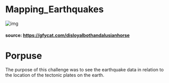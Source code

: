# Mapping_Earthquakes

![img](https://github.com/Edgarhv/Mapping_Earthquakes/blob/aa8048fe22e43d878d82b1c5a9051cfa4ca32676/DisloyalBothAndalusianhorse-mobile.gif)
#### source: https://gfycat.com/disloyalbothandalusianhorse

# Porpuse

The purpose of this challenge was to see the earthquake data in relation to the location of the tectonic plates on the earth.
